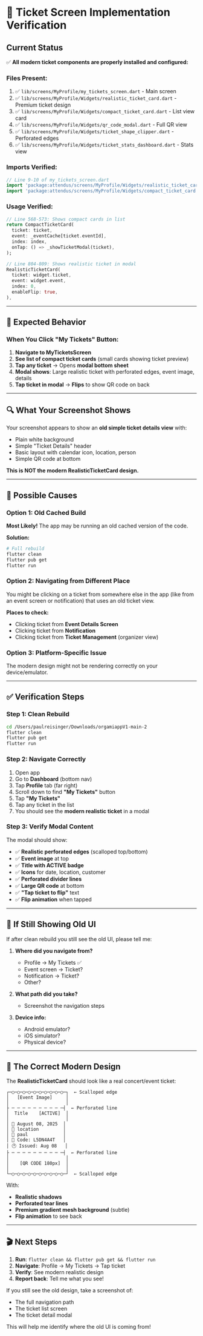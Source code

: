 # 🎫 Ticket Screen Implementation Verification

## Current Status

✅ **All modern ticket components are properly installed and configured:**

### Files Present:
1. ✅ `lib/screens/MyProfile/my_tickets_screen.dart` - Main screen
2. ✅ `lib/screens/MyProfile/Widgets/realistic_ticket_card.dart` - Premium ticket design
3. ✅ `lib/screens/MyProfile/Widgets/compact_ticket_card.dart` - List view card
4. ✅ `lib/screens/MyProfile/Widgets/qr_code_modal.dart` - Full QR view
5. ✅ `lib/screens/MyProfile/Widgets/ticket_shape_clipper.dart` - Perforated edges
6. ✅ `lib/screens/MyProfile/Widgets/ticket_stats_dashboard.dart` - Stats view

### Imports Verified:
```dart
// Line 9-10 of my_tickets_screen.dart
import 'package:attendus/screens/MyProfile/Widgets/realistic_ticket_card.dart';
import 'package:attendus/screens/MyProfile/Widgets/compact_ticket_card.dart';
```

### Usage Verified:
```dart
// Line 568-573: Shows compact cards in list
return CompactTicketCard(
  ticket: ticket,
  event: _eventCache[ticket.eventId],
  index: index,
  onTap: () => _showTicketModal(ticket),
);

// Line 804-809: Shows realistic ticket in modal
RealisticTicketCard(
  ticket: widget.ticket,
  event: widget.event,
  index: 0,
  enableFlip: true,
),
```

---

## 🎯 Expected Behavior

### When You Click "My Tickets" Button:
1. **Navigate to MyTicketsScreen**
2. **See list of compact ticket cards** (small cards showing ticket preview)
3. **Tap any ticket** → Opens **modal bottom sheet**
4. **Modal shows**: Large realistic ticket with perforated edges, event image, details
5. **Tap ticket in modal** → **Flips** to show QR code on back

---

## 🔍 What Your Screenshot Shows

Your screenshot appears to show an **old simple ticket details view** with:
- Plain white background
- Simple "Ticket Details" header
- Basic layout with calendar icon, location, person
- Simple QR code at bottom

**This is NOT the modern RealisticTicketCard design.**

---

## 🤔 Possible Causes

### Option 1: Old Cached Build
**Most Likely!** The app may be running an old cached version of the code.

**Solution:**
```bash
# Full rebuild
flutter clean
flutter pub get
flutter run
```

### Option 2: Navigating from Different Place
You might be clicking on a ticket from somewhere else in the app (like from an event screen or notification) that uses an old ticket view.

**Places to check:**
- Clicking ticket from **Event Details Screen**
- Clicking ticket from **Notification**
- Clicking ticket from **Ticket Management** (organizer view)

### Option 3: Platform-Specific Issue
The modern design might not be rendering correctly on your device/emulator.

---

## ✅ Verification Steps

### Step 1: Clean Rebuild
```bash
cd /Users/paulreisinger/Downloads/orgamiappV1-main-2
flutter clean
flutter pub get
flutter run
```

### Step 2: Navigate Correctly
1. Open app
2. Go to **Dashboard** (bottom nav)
3. Tap **Profile** tab (far right)
4. Scroll down to find **"My Tickets"** button
5. Tap **"My Tickets"**
6. Tap any ticket in the list
7. You should see the **modern realistic ticket** in a modal

### Step 3: Verify Modal Content
The modal should show:
- ✅ **Realistic perforated edges** (scalloped top/bottom)
- ✅ **Event image** at top
- ✅ **Title with ACTIVE badge**
- ✅ **Icons** for date, location, customer
- ✅ **Perforated divider lines**
- ✅ **Large QR code** at bottom
- ✅ **"Tap ticket to flip"** text
- ✅ **Flip animation** when tapped

---

## 🔧 If Still Showing Old UI

If after clean rebuild you still see the old UI, please tell me:

1. **Where did you navigate from?**
   - Profile → My Tickets ✅
   - Event screen → Ticket?
   - Notification → Ticket?
   - Other?

2. **What path did you take?**
   - Screenshot the navigation steps

3. **Device info:**
   - Android emulator?
   - iOS simulator?
   - Physical device?

---

## 📱 The Correct Modern Design

The **RealisticTicketCard** should look like a real concert/event ticket:

```
┌─○─○─○─○─○─○─○─○─○─○─┐  ← Scalloped edge
│   [Event Image]     │
│                     │
├ ─ ─ ─ ─ ─ ─ ─ ─ ─ ─┤  ← Perforated line
│  Title    [ACTIVE]  │
│                     │
│ 📅 August 08, 2025  │
│ 📍 location         │
│ 👤 paul             │
│ 🎫 Code: L5DN4A4T   │
│ 🕐 Issued: Aug 08   │
├ ─ ─ ─ ─ ─ ─ ─ ─ ─ ─┤  ← Perforated line
│                     │
│    [QR CODE 180px]  │
│                     │
└─○─○─○─○─○─○─○─○─○─○─┘  ← Scalloped edge
```

With:
- **Realistic shadows**
- **Perforated tear lines**
- **Premium gradient mesh background** (subtle)
- **Flip animation** to see back

---

## 🎬 Next Steps

1. **Run**: `flutter clean && flutter pub get && flutter run`
2. **Navigate**: Profile → My Tickets → Tap ticket
3. **Verify**: See modern realistic design
4. **Report back**: Tell me what you see!

If you still see the old design, take a screenshot of:
- The full navigation path
- The ticket list screen
- The ticket detail modal

This will help me identify where the old UI is coming from!

